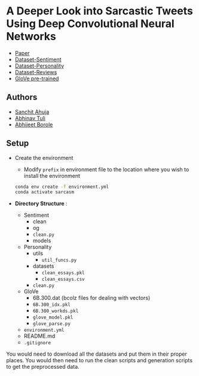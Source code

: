 # A Deeper Look into Sarcastic Tweets Using Deep Convolutional Neural Networks

- [Paper](https://sentic.net/sarcasm-detection-with-deep-convolutional-neural-networks.pdf)
- [Dataset-Sentiment](https://www.kaggle.com/iarunava/imdb-movie-reviews-dataset)
- [Dataset-Personality](https://drive.google.com/file/d/1xTg5iJZzzNEf3jJJKhBpgwkMnYDHaKQJ/view?usp=sharing)
- [Dataset-Reviews](https://github.com/ef2020/SarcasmAmazonReviewsCorpus)
- [GloVe pre-trained](http://nlp.stanford.edu/data/wordvecs/glove.6B.zip)

## Authors
- [Sanchit Ahuja](https://github.com/sanchit-ahuja)
- [Abhinav Tuli](https://github.com/AbhinavTuli)
- [Abhijeet Borole](https://github.com/abhijeetborole)

## Setup
- Create the environment
  - Modify ```prefix``` in environment file to the location where you wish to install the environment
  
  ```bash
  conda env create -f environment.yml
  conda activate sarcasm
  ```
- **Directory Structure** :
    - Sentiment
        - clean
        - og
        - ```clean.py```
        - models
    - Personality
        - utils
            - ```util_funcs.py```
        - datasets
            - ```clean_essays.pkl```
            - ```clean_essays.csv```
        - ```clean.py```
    - GloVe
        - 6B.300.dat (bcolz files for dealing with vectors)
        - ```6B.300_idx.pkl```
        - ```6B.300_workds.pkl```
        - ```glove_model.pkl```
        - ```glove_parse.py```
    - ```environment.yml```
    - README.md
    - `.gitignore`

You would need to download all the datasets and put them in their proper places. You would then need to run the clean scripts and generation scripts to get the preprocessed data.